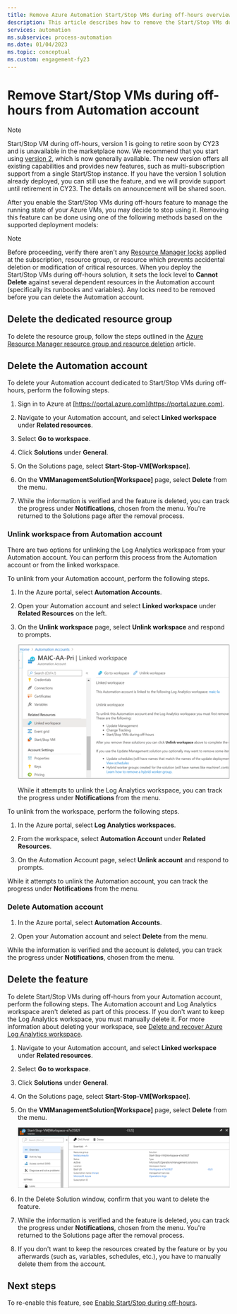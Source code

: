 ```yaml
---
title: Remove Azure Automation Start/Stop VMs during off-hours overview
description: This article describes how to remove the Start/Stop VMs during off-hours feature and unlink an Automation account from the Log Analytics workspace.
services: automation
ms.subservice: process-automation
ms.date: 01/04/2023
ms.topic: conceptual
ms.custom: engagement-fy23
---
```


# Remove Start/Stop VMs during off-hours from Automation account

> [!NOTE]
> Start/Stop VM during off-hours, version 1 is going to retire soon by CY23 and is unavailable in the marketplace now. We recommend that you start using [version 2](/articles/azure-functions/start-stop-vms/overview.md), which is now generally available. The new version offers all existing capabilities and provides new features, such as multi-subscription support from a single Start/Stop instance. If you have the version 1 solution already deployed, you can still use the feature, and we will provide support until retirement in CY23. The details on announcement will be shared soon.

After you enable the Start/Stop VMs during off-hours feature to manage the running state of your Azure VMs, you may decide to stop using it. Removing this feature can be done using one of the following methods based on the supported deployment models:


> [!NOTE]
> Before proceeding, verify there aren't any [Resource Manager locks](../azure-resource-manager/management/lock-resources.md) applied at the subscription, resource group, or resource which prevents accidental deletion or modification of critical resources. When you deploy the Start/Stop VMs during off-hours solution, it sets the lock level to **Cannot Delete** against several dependent resources in the Automation account (specifically its runbooks and variables). Any locks need to be removed before you can delete the Automation account.

## Delete the dedicated resource group

To delete the resource group, follow the steps outlined in the [Azure Resource Manager resource group and resource deletion](../azure-resource-manager/management/delete-resource-group.md) article.

## Delete the Automation account

To delete your Automation account dedicated to Start/Stop VMs during off-hours, perform the following steps.

1. Sign in to Azure at [https://portal.azure.com](https://portal.azure.com).

2. Navigate to your Automation account, and select **Linked workspace** under **Related resources**.

3. Select **Go to workspace**.

4. Click **Solutions** under **General**.

5. On the Solutions page, select **Start-Stop-VM[Workspace]**.

6. On the **VMManagementSolution[Workspace]** page, select **Delete** from the menu.

7. While the information is verified and the feature is deleted, you can track the progress under **Notifications**, chosen from the menu. You're returned to the Solutions page after the removal process.

### Unlink workspace from Automation account

There are two options for unlinking the Log Analytics workspace from your Automation account. You can perform this process from the Automation account or from the linked workspace.

To unlink from your Automation account, perform the following steps.

1. In the Azure portal, select **Automation Accounts**.

2. Open your Automation account and select **Linked workspace** under **Related Resources** on the left.

3. On the **Unlink workspace** page, select **Unlink workspace** and respond to prompts.

   ![Screenshot showing how to unlink a workspace page.](media/automation-solution-vm-management-remove/automation-unlink-workspace-blade.png)

    While it attempts to unlink the Log Analytics workspace, you can track the progress under **Notifications** from the menu.

To unlink from the workspace, perform the following steps.

1. In the Azure portal, select **Log Analytics workspaces**.

2. From the workspace, select **Automation Account** under **Related Resources**.

3. On the Automation Account page, select **Unlink account** and respond to prompts.

While it attempts to unlink the Automation account, you can track the progress under **Notifications** from the menu.

### Delete Automation account

1. In the Azure portal, select **Automation Accounts**.

2. Open your Automation account and select **Delete** from the menu.

While the information is verified and the account is deleted, you can track the progress under **Notifications**, chosen from the menu.

## Delete the feature

To delete Start/Stop VMs during off-hours from your Automation account, perform the following steps. The Automation account and Log Analytics workspace aren't deleted as part of this process. If you don't want to keep the Log Analytics workspace, you must manually delete it. For more information about deleting your workspace, see [Delete and recover Azure Log Analytics workspace](../azure-monitor/logs/delete-workspace.md).

1. Navigate to your Automation account, and select **Linked workspace** under **Related resources**.

2. Select **Go to workspace**.

3. Click **Solutions** under **General**.

4. On the Solutions page, select **Start-Stop-VM[Workspace]**.

5. On the **VMManagementSolution[Workspace]** page, select **Delete** from the menu.

    ![Screenshot showing the delete VM management feature.](media/automation-solution-vm-management/vm-management-solution-delete.png)

6. In the Delete Solution window, confirm that you want to delete the feature.

7. While the information is verified and the feature is deleted, you can track the progress under **Notifications**, chosen from the menu. You're returned to the Solutions page after the removal process.

8. If you don't want to keep the resources created by the feature or by you afterwards (such as, variables, schedules, etc.), you have to manually delete them from the account.



## Next steps

To re-enable this feature, see [Enable Start/Stop during off-hours](automation-solution-vm-management-enable.md).